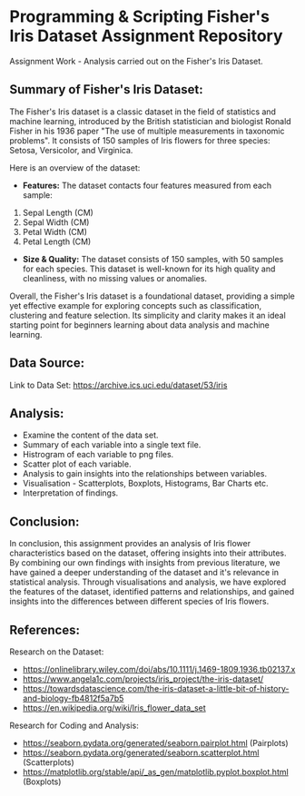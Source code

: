 # Programming & Scripting Fisher's Iris Dataset Assignment Repository

Assignment Work - Analysis carried out on the Fisher's Iris Dataset. 

## Summary of Fisher's Iris Dataset:

The Fisher's Iris dataset is a classic dataset in the field of statistics and machine learning, introduced by the British statistician and biologist Ronald Fisher in his 1936 paper "The use of multiple measurements in taxonomic problems". It consists of 150 samples of Iris flowers for three species: Setosa, Versicolor, and Virginica. 

Here is an overview of the dataset: 

- **Features:** The dataset contacts four features measured from each sample: 
1. Sepal Length (CM)
2. Sepal Width (CM)
3. Petal Width (CM)
4. Petal Length (CM)

- **Size & Quality:** The dataset consists of 150 samples, with 50 samples for each species. This dataset is well-known for its high quality and cleanliness, with no missing values or anomalies. 

Overall, the Fisher's Iris dataset is a foundational dataset, providing a simple yet effective example for exploring concepts such as classification, clustering and feature selection. Its simplicity and clarity makes it an ideal starting point for beginners learning about data analysis and machine learning.  

## Data Source:

Link to Data Set: https://archive.ics.uci.edu/dataset/53/iris 

## Analysis: 
- Examine the content of the data set.
- Summary of each variable into a single text file.
- Histrogram of each variable to png files.
- Scatter plot of each variable.
- Analysis to gain insights into the relationships between variables. 
- Visualisation - Scatterplots, Boxplots, Histograms, Bar Charts etc. 
- Interpretation of findings. 

## Conclusion: 
In conclusion, this assignment provides an analysis of Iris flower characteristics based on the dataset, offering insights into their attributes. By combining our own findings with insights from previous literature, we have gained a deeper understanding of the dataset and it's relevance in statistical analysis. Through visualisations and analysis, we have explored the features of the dataset, identified patterns and relationships, and gained insights into the differences between different species of Iris flowers. 

## References: 
Research on the Dataset: 
- https://onlinelibrary.wiley.com/doi/abs/10.1111/j.1469-1809.1936.tb02137.x 
- https://www.angela1c.com/projects/iris_project/the-iris-dataset/
- https://towardsdatascience.com/the-iris-dataset-a-little-bit-of-history-and-biology-fb4812f5a7b5
- https://en.wikipedia.org/wiki/Iris_flower_data_set


Research for Coding and Analysis:
- https://seaborn.pydata.org/generated/seaborn.pairplot.html (Pairplots)
- https://seaborn.pydata.org/generated/seaborn.scatterplot.html (Scatterplots)
- https://matplotlib.org/stable/api/_as_gen/matplotlib.pyplot.boxplot.html (Boxplots)


